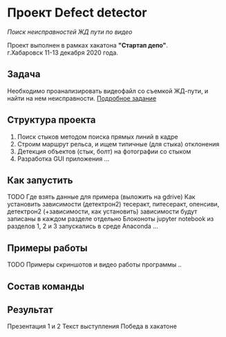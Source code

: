 # Проект Defect detector
*Поиск неисправностей ЖД пути по видео*

Проект выполнен в рамках хакатона **"Стартап депо"**.  
г.Хабаровск 11-13 декабря 2020 года.

## Задача
Необходимо проанализировать видеофайл со съемкой ЖД-пути, и найти на нем неисправности. [Подробное задание](doc/задание.md)


## Структура проекта

1) Поиск стыков методом поиска прямых линий в кадре
2) Строим маршрут рельса, и ищем типичные (для стыка) отклонения
3) Детекция объектов (стык, болт) на фотографии со стыком
4) Разработка GUI приложения
...

## Как запустить
TODO
Где взять данные для примера (выложить на gdrive)
Как установить зависимости (детектрон2)
тесеракт, питесеракт, опенсиви, детектрон2 (+зависимости, как установить)
зависимости будут записаны в каждом разделе отдельно
Блоконоты jupyter notebook из разделов 1, 2 и 3 запускались в среде Anaconda
...

## Примеры работы
TODO
Примеры скриншотов и видео работы программы
..

## Состав команды

## Результат
Презентация 1 и 2
Текст выступления
Победа в хакатоне




